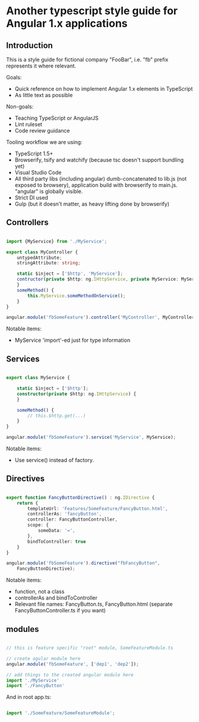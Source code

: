 # Another typescript style guide for Angular 1.x applications

## Introduction

This is a style guide for fictional company "FooBar", i.e. "fb" prefix represents
it where relevant.

Goals:
 - Quick reference on how to implement Angular 1.x elements in TypeScript
 - As little text as possible

Non-goals:
 - Teaching TypeScript or AngularJS
 - Lint ruleset
 - Code review guidance

Tooling workflow we are using:
 - TypeScript 1.5+
 - Browserify, tsify and watchify (because tsc doesn't support bundling yet)
 - Visual Studio Code
 - All third party libs (including angular) dumb-concatenated to lib.js (not exposed to browsery),
   application build with browserify to main.js. "angular" is globally visible.
 - Strict DI used
 - Gulp (but it doesn't matter, as heavy lifting done by browserify)

## Controllers

```typescript

import {MyService} from './MyService';

export class MyController {
	untypedAttribute;
	stringAttribute: string;

	static $inject = ['$http', 'MyService'];
	contructor(private $http: ng.IHttpService, private MyService: MyService) {
	}
	someMethod() {
		this.MyService.someMethodOnService();
	}
}

angular.module('fbSomeFeature').controller('MyController', MyController);


```	

Notable items:
 - MyService 'import'-ed just for type information
 
## Services

```typescript

export class MyService {

	static $inject = ['$http'];
	constructor(private $http: ng.IHttpService) {
	}

	someMethod() {
		// this.$http.get(...)
	}
}

angular.module('fbSomeFeature').service('MyService', MyService);
```

Notable items:
 - Use service() instead of factory.

## Directives

```typescript

export function FancyButtonDirective() : ng.IDirective {
	return {
		templateUrl: 'Features/SomeFeature/FancyButton.html',
		controllerAs: 'fancyButton',
		controller: FancyButtonController,
		scope: {
			someData: '=',
		},
		bindToController: true
	}
}

angular.module('fbSomeFeature').directive("fbFancyButton", 
	FancyButtonDirective);

```

Notable items:

 - function, not a class
 - controllerAs and bindToController
 - Relevant file names: FancyButton.ts, FancyButton.html (separate FancyButtonController.ts if you want)

## modules

```typescript

// this is feature specific "root" module, SomeFeatureModule.ts

// create agular module here
angular.module('fbSomeFeature', ['dep1', 'dep2']);

// add things to the created angular module here
import './MyService'
import './FancyButton'

```

And in root app.ts:

```typescript

import './SomeFeature/SomeFeatureModule';

```



